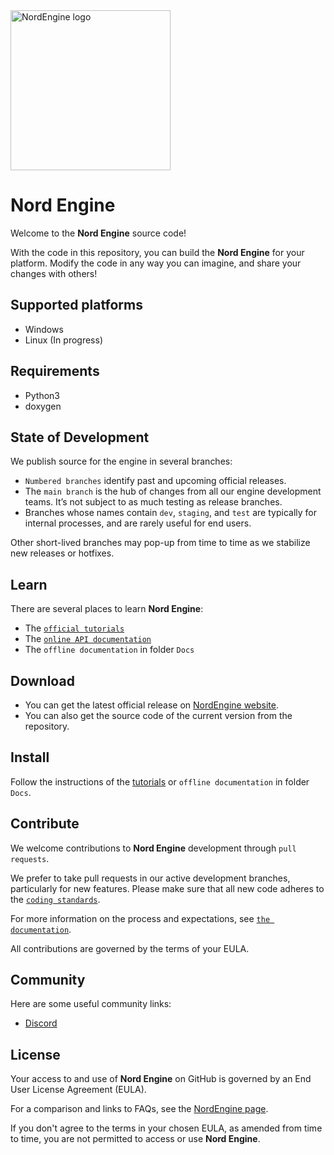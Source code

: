 <img src="Logo.png" width="256" height="256" alt="NordEngine logo"/>


# Nord Engine

Welcome to the **Nord Engine** source code!

With the code in this repository, you can build the **Nord Engine** for your platform.
Modify the code in any way you can imagine, and share your changes with others!



## Supported platforms

- Windows
- Linux (In progress)



## Requirements

- Python3
- doxygen



## State of Development

We publish source for the engine in several branches:

- `Numbered branches` identify past and upcoming official releases.
- The `main branch` is the hub of changes from all our engine development teams. It’s not subject to as much testing as release branches.
- Branches whose names contain `dev`, `staging`, and `test` are typically for internal processes, and are rarely useful for end users.

Other short-lived branches may pop-up from time to time as we stabilize new releases or hotfixes.



## Learn

There are several places to learn **Nord Engine**:

- The [`official tutorials`](https://www.nordengine.ru/Documentation/Tutorials/)
- The [`online API documentation`](https://www.nordengine.ru/Documentation/API)
- The `offline documentation` in folder `Docs`



## Download

- You can get the latest official release on [NordEngine website](https://www.nordengine.ru/Download).
- You can also get the source code of the current version from the repository.



## Install

Follow the instructions of the [tutorials](https://www.nordengine.ru/Documentation/Tutorials/) or `offline documentation` in folder `Docs`.



## Contribute

We welcome contributions to **Nord Engine** development through `pull requests`.

We prefer to take pull requests in our active development branches, particularly for new features. Please make sure that all new code adheres to the [`coding standards`](https://www.nordengine.ru/Documentation/CodingStandard).

For more information on the process and expectations, see [`the documentation`](https://www.nordengine.ru/Documentation/Contributing/).

All contributions are governed by the terms of your EULA.



## Community

Here are some useful community links:

- [Discord](https://discord.gg/uRUxBGZwYN)


## License

Your access to and use of **Nord Engine** on GitHub is governed by an End User License Agreement (EULA). 

For a comparison and links to FAQs, see the [NordEngine page](https://www.nordengine.ru). 

If you don't agree to the terms in your chosen EULA, as amended from time to time, you are not permitted to access or use **Nord Engine**.

